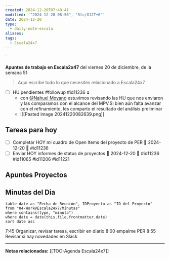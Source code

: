 ```yaml
---
created: 2024-12-20T07:40:41
modified: '"2024-12-20 08:56", "5tc/G12T+6"'
date: 2024-12-20
type:
  - daily-note-escala
aliases: 
tags:
  - Escala24x7
---
```

`


**Apuntes de trabajo en Escala2x47** del  viernes 20 de diciembre, de la semana 51 

> Aquí escribe todo lo que necesites relacionado a Escala24x7

- [ ] HU pendientes #followup #id11236  ⏫ 
	- con [@Nahuel Moyano](https://escala24x7.slack.com/team/U0859E3UK41) estuvimos revisando las HU que nos enviaron y las comparamos con el alcance del MPV.Si bien aún falta avanzar con el refinamiento, les comparto el resultado del análisis preliminar 
	- ![[Pasted image 20241220082639.png]]



## Tareas para hoy
- [ ] Completar HOY mi cuadro de Open Items del proyecto de PER 📅 2024-12-20 🔺  #id11236
- [ ] Enviar HOY informes de status de proyectos 📅 2024-12-20 🔺 #id11236 #id11065 #id11206 #id11221 

## Apuntes Proyectos


## Minutas del Dia
 ```dataview
table date as "Fecha de Reunión", IDProyecto as "ID del Proyecto"
from "04-Work@Escala24x7/Minutas"
where contains(type, "minuta")
where date = date(this.file.frontmatter.date)
sort date asc
```

7:45 Organizar, revisar tareas, escribir en diario
8:00 empalme PER
8:55 Revisar si hay novedades en Slack

----
**Notas relacionadas:**
[[TOC-Agenda Escala24x7]]

